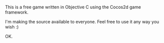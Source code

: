 This is a free game written in Objective C using the Cocos2d game framework.

I'm making the source available to everyone. Feel free to use it any way you wish :)  

OK.
